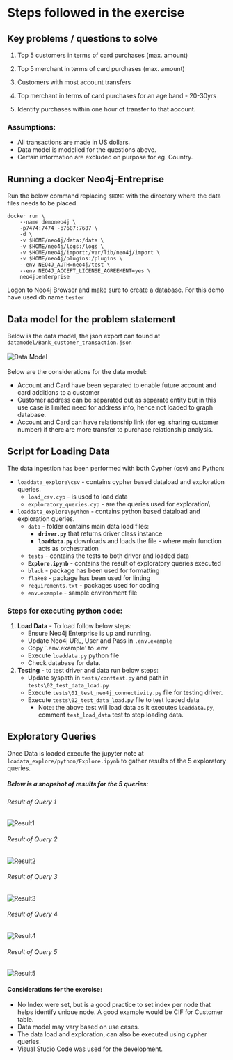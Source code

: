 # Steps followed in the exercise

## Key problems / questions to solve

1. Top 5 customers in terms of card purchases (max. amount)

2. Top 5 merchant in terms of card purchases (max. amount)

3. Customers with most account transfers

4. Top merchant in terms of card purchases for an age band - 20-30yrs

5. Identify purchases within one hour of transfer to that account.


### Assumptions:

- All transactions are made in US dollars.
- Data model is modelled for the questions above.
- Certain information are excluded on purpose for eg. Country.

## Running a docker Neo4j-Entreprise

Run the below command replacing `$HOME` with the directory where the data files needs to be placed.

```
docker run \
    --name demoneo4j \
    -p7474:7474 -p7687:7687 \
    -d \
    -v $HOME/neo4j/data:/data \
    -v $HOME/neo4j/logs:/logs \
    -v $HOME/neo4j/import:/var/lib/neo4j/import \
    -v $HOME/neo4j/plugins:/plugins \
    --env NEO4J_AUTH=neo4j/test \
    --env NEO4J_ACCEPT_LICENSE_AGREEMENT=yes \
    neo4j:enterprise
```

Logon to Neo4j Browser and make sure to create a database.
For this demo have used db name `tester`

## Data model for the problem statement
Below is the data model, the json export can found at 
\
`datamodel/Bank_customer_transaction.json`
\
\
![Data Model](datamodel/Bank_customer_transaction.png)
\
\
Below are the considerations for the data model:
- Account and Card have been separated to enable future account and card additions to a customer
- Customer address can be separated out as separate entity but in this use case is limited need for address info, hence not loaded to graph database.
- Account and Card can have relationship link (for eg. sharing customer number) if there are more transfer to purchase relationship analysis.

## Script for Loading Data

The data ingestion has been performed with both Cypher (csv) and Python:

- `loaddata_explore\csv` - contains cypher based dataload and exploration queries.
    - `load_csv.cyp` - is used to load data
    - `exploratory_queries.cyp` - are the queries used for exploration\ 
- `loaddata_explore\python` - contains python based dataload and exploration queries.
    - `data` - folder contains main data load files: 
        - **`driver.py`** that returns driver class instance
        - **`loaddata.py`** downloads and loads the file - where main function acts as orchestration
    - `tests` - contains the tests to both driver and loaded data
    - **`Explore.ipynb`** - contains the result of exploratory queries executed
    - `black` - package has been used for formatting
    - `flake8` - package has been used for linting
    - `requirements.txt` - packages used for coding
    -  `env.example` - sample environment file

### Steps for executing python code:

1. **Load Data** - To load follow below steps:
    - Ensure Neo4j Enterprise is up and running.
    - Update Neo4j URL, User and Pass in `.env.example`
    - Copy `.env.example' to .env
    - Execute `loaddata.py` python file
    - Check database for data.
2.  **Testing** - to test driver and data run below steps:
    - Update syspath in `tests/conftest.py` and path in `tests\02_test_data_load.py`
    - Execute `tests\01_test_neo4j_connectivity.py` file for testing driver.
    - Execute `tests\02_test_data_load.py` file to test loaded data
        - Note: the above test will load data as it executes `loaddata.py`, comment `test_load_data` test to stop loading data.

## Exploratory Queries

Once Data is loaded execute the jupyter note at `loadata_explore/python/Explore.ipynb` to gather results of the 5 exploratory queries.

##### Below is a snapshot of results for the 5 queries:

###### Result of Query 1
![Result1](exploratory_queries_results_images/query_1.JPG)

###### Result of Query 2
![Result2](exploratory_queries_results_images/query_2.JPG)

###### Result of Query 3
![Result3](exploratory_queries_results_images/query_3.JPG)

###### Result of Query 4
![Result4](exploratory_queries_results_images/query_4.JPG)

###### Result of Query 5
![Result5](exploratory_queries_results_images/query_5.JPG)

#### Considerations for the exercise:
- No Index were set, but is a good practice to set index per node that helps identify unique node. A good example would be CIF for Customer table.
- Data model may vary based on use cases.
- The data load and exploration, can also be executed using cypher queries.
- Visual Studio Code was used for the development.
